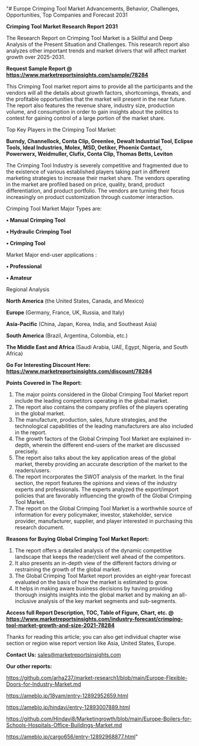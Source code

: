 "# Europe Crimping Tool Market Advancements, Behavior, Challenges, Opportunities, Top Companies and Forecast 2031

<strong>Crimping Tool Market Research Report 2031</strong>

The Research Report on Crimping Tool Market is a Skillful and Deep Analysis of the Present Situation and Challenges. This research report also analyzes other important trends and market drivers that will affect market growth over 2025-2031.

<strong>Request Sample Report @ <a href=https://www.marketreportsinsights.com/sample/78284>https://www.marketreportsinsights.com/sample/78284</a></strong>

This Crimping Tool market report aims to provide all the participants and the vendors will all the details about growth factors, shortcomings, threats, and the profitable opportunities that the market will present in the near future. The report also features the revenue share, industry size, production volume, and consumption in order to gain insights about the politics to contest for gaining control of a large portion of the market share.

Top Key Players in the Crimping Tool Market:

<strong>Burndy, Channellock, Conta Clip, Greenlee, Dewalt Industrial Tool, Eclipse Tools, Ideal Industries, Molex, MSD, Oetiker, Phoenix Contact, Powerwerx, Weidmuller, Clufix, Conta Clip, Thomas Betts, Leviton</strong>

The Crimping Tool Industry is severely competitive and fragmented due to the existence of various established players taking part in different marketing strategies to increase their market share. The vendors operating in the market are profiled based on price, quality, brand, product differentiation, and product portfolio. The vendors are turning their focus increasingly on product customization through customer interaction.

Crimping Tool Market Major Types are:

<strong>• Manual Crimping Tool

• Hydraulic Crimping Tool

• Crimping Tool</strong>

Market Major end-user applications :

<strong>• Professional

• Amateur</strong>

Regional Analysis

</u><strong><b>North America</b></strong> (the United States, Canada, and Mexico)

<strong><b>Europe </b></strong>(Germany, France, UK, Russia, and Italy)

<strong><b>Asia-Pacific</b></strong> (China, Japan, Korea, India, and Southeast Asia)

<strong><b>South America</b></strong> (Brazil, Argentina, Colombia, etc.)

<strong><b>The Middle East and Africa</b></strong> (Saudi Arabia, UAE, Egypt, Nigeria, and South Africa)

<strong>Go For Interesting Discount Here: <a href=https://www.marketreportsinsights.com/discount/78284>https://www.marketreportsinsights.com/discount/78284</a></strong>

<strong>Points Covered in The Report:</strong>
<ol>
  <li>The major points considered in the Global Crimping Tool Market report include the leading competitors operating in the global market.</li>
  <li>The report also contains the company profiles of the players operating in the global market.</li>
  <li>The manufacture, production, sales, future strategies, and the technological capabilities of the leading manufacturers are also included in the report.</li>
  <li>The growth factors of the Global Crimping Tool Market are explained in-depth, wherein the different end-users of the market are discussed precisely.</li>
  <li>The report also talks about the key application areas of the global market, thereby providing an accurate description of the market to the readers/users.</li>
  <li>The report incorporates the SWOT analysis of the market. In the final section, the report features the opinions and views of the industry experts and professionals. The experts analyzed the export/import policies that are favorably influencing the growth of the Global Crimping Tool Market.</li>
  <li>The report on the Global Crimping Tool Market is a worthwhile source of information for every policymaker, investor, stakeholder, service provider, manufacturer, supplier, and player interested in purchasing this research document.</li>
</ol>
<strong>Reasons for Buying Global Crimping Tool Market Report:</strong>

<ol>
  <li>The report offers a detailed analysis of the dynamic competitive landscape that keeps the reader/client well ahead of the competitors.</li>
  <li>It also presents an in-depth view of the different factors driving or restraining the growth of the global market.</li>
  <li>The Global Crimping Tool Market report provides an eight-year forecast evaluated on the basis of how the market is estimated to grow.</li>
  <li>It helps in making aware business decisions by having providing thorough insights insights into the global market and by making an all-inclusive analysis of the key market segments and sub-segments.</li>
</ol>
<strong>Access full Report Description, TOC, Table of Figure, Chart, etc. @ <a href=https://www.marketreportsinsights.com/industry-forecast/crimping-tool-market-growth-and-size-2021-78284>https://www.marketreportsinsights.com/industry-forecast/crimping-tool-market-growth-and-size-2021-78284</a></strong>


Thanks for reading this article; you can also get individual chapter wise section or region wise report version like Asia, United States, Europe.

<strong>Contact Us:</strong>
sales@marketreportsinsights.com

<strong>Our other reports:</strong>

<a href=https://github.com/arha237/market-research1/blob/main/Europe-Flexible-Doors-for-Industry-Market.md>https://github.com/arha237/market-research1/blob/main/Europe-Flexible-Doors-for-Industry-Market.md</a>

<a href=https://ameblo.jp/18yam/entry-12892952659.html>https://ameblo.jp/18yam/entry-12892952659.html</a>

<a href=https://ameblo.jp/hindavi/entry-12893007889.html>https://ameblo.jp/hindavi/entry-12893007889.html</a>

<a href=https://github.com/Hindavi8/Marketingrowth/blob/main/Europe-Boilers-for-Schools-Hospitals-Office-Buildings-Market.md>https://github.com/Hindavi8/Marketingrowth/blob/main/Europe-Boilers-for-Schools-Hospitals-Office-Buildings-Market.md</a>

<a href=https://ameblo.jp/cargo656/entry-12892968877.html>https://ameblo.jp/cargo656/entry-12892968877.html</a>"
